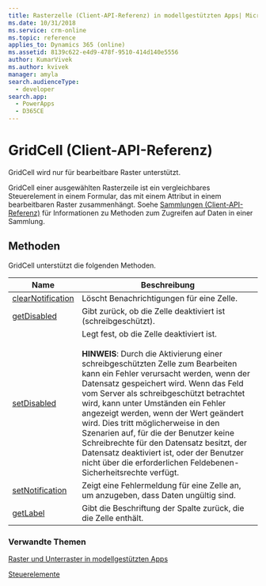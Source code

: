 ```yaml
---
title: Rasterzelle (Client-API-Referenz) in modellgestützten Apps| MicrosoftDocs
ms.date: 10/31/2018
ms.service: crm-online
ms.topic: reference
applies_to: Dynamics 365 (online)
ms.assetid: 8139c622-e4d9-478f-9510-414d140e5556
author: KumarVivek
ms.author: kvivek
manager: amyla
search.audienceType:
  - developer
search.app:
  - PowerApps
  - D365CE
---
```

# <a name="gridcell-client-api-reference"></a>GridCell (Client-API-Referenz)



GridCell wird nur für bearbeitbare Raster unterstützt.

GridCell einer ausgewählten Rasterzeile ist ein vergleichbares Steuerelement in einem Formular, das mit einem Attribut in einem bearbeitbaren Raster zusammenhängt. Soehe [Sammlungen (Client-API-Referenz)](../collections.md) für Informationen zu Methoden zum Zugreifen auf Daten in einer Sammlung.

## <a name="methods"></a>Methoden

GridCell unterstützt die folgenden Methoden.

|Name |Beschreibung |
|--|--|
|[clearNotification](../controls/clearNotification.md)| Löscht Benachrichtigungen für eine Zelle.|
|[getDisabled](../controls/getDisabled.md)| Gibt zurück, ob die Zelle deaktiviert ist (schreibgeschützt).|
|[setDisabled](../controls/setDisabled.md)| Legt fest, ob die Zelle deaktiviert ist.<br/><br/>**HINWEIS**: Durch die Aktivierung einer schreibgeschützten Zelle zum Bearbeiten kann ein Fehler verursacht werden, wenn der Datensatz gespeichert wird. Wenn das Feld vom Server als schreibgeschützt betrachtet wird, kann unter Umständen ein Fehler angezeigt werden, wenn der Wert geändert wird. Dies tritt möglicherweise in den Szenarien auf, für die der Benutzer keine Schreibrechte für den Datensatz besitzt, der Datensatz deaktiviert ist, oder der Benutzer nicht über die erforderlichen Feldebenen-Sicherheitsrechte verfügt.| 
|[setNotification](../controls/setNotification.md)|Zeigt eine Fehlermeldung für eine Zelle an, um anzugeben, dass Daten ungültig sind.|
|[getLabel](../controls/getLabel.md)|Gibt die Beschriftung der Spalte zurück, die die Zelle enthält.|


### <a name="related-topics"></a>Verwandte Themen

[Raster und Unterraster in modellgestützten Apps](../grids.md)

[Steuerelemente](../controls.md)


